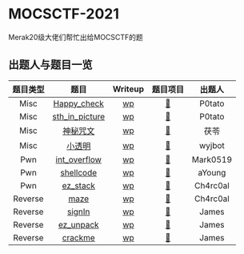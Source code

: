 # MOCSCTF-2021
Merak20级大佬们帮忙出给MOCSCTF的题

## 出题人与题目一览
|  题目类型   |  题目   | Writeup  |  题目项目 |  出题人  |
| :----: | :----: | :----: | :----: | :----: |
|  Misc  | [Happy_check](https://github.com/JamesHoi/MOCSCTF-2021/blob/main/Misc/Happy_check/puzzle.png) | [wp](https://github.com/JamesHoi/MOCSCTF-2021/blob/main/Misc/Happy_check/Happy_check_wp.pdf) | [:link:](https://github.com/JamesHoi/MOCSCTF-2021/tree/main/Misc/Happy_check)| P0tato |
| Misc  | [sth_in_picture](https://github.com/JamesHoi/MOCSCTF-2021/blob/main/Misc/sth_in_picture/something_in_picture.png) | [wp](https://github.com/JamesHoi/MOCSCTF-2021/blob/main/Misc/sth_in_picture/sth_in_picture_Wirteup.pdf) | [:link:](https://github.com/JamesHoi/MOCSCTF-2021/tree/main/Misc/sth_in_picture)| P0tato |
| Misc  | [神秘咒文](https://github.com/JamesHoi/MOCSCTF-2021/blob/main/Misc/%E7%A5%9E%E7%A7%98%E5%92%92%E6%96%87/mantra.txt) | [wp](https://github.com/JamesHoi/MOCSCTF-2021/blob/main/Misc/%E7%A5%9E%E7%A7%98%E5%92%92%E6%96%87/writeup.pdf) | [:link:](https://github.com/JamesHoi/MOCSCTF-2021/tree/main/Misc/%E7%A5%9E%E7%A7%98%E5%92%92%E6%96%87)| 茯苓 |
| Misc  | [小透明](https://github.com/JamesHoi/MOCSCTF-2021/blob/main/Misc/%E5%B0%8F%E9%80%8F%E6%98%8E/%E9%A2%98%E7%9B%AE.zip) | [wp](https://github.com/JamesHoi/MOCSCTF-2021/blob/main/Misc/%E5%B0%8F%E9%80%8F%E6%98%8E/WriteUp/Wp.md) | [:link:](https://github.com/JamesHoi/MOCSCTF-2021/tree/main/Misc/%E5%B0%8F%E9%80%8F%E6%98%8E)| wyjbot |
| Pwn  | [int_overflow](https://github.com/JamesHoi/MOCSCTF-2021/blob/main/Pwn/int_overflow/int_overflow) | [wp](https://github.com/JamesHoi/MOCSCTF-2021/blob/main/Pwn/int_overflow/int_overflow_writeup.md) | [:link:](https://github.com/JamesHoi/MOCSCTF-2021/tree/main/Pwn/int_overflow)| Mark0519 |
| Pwn  | [shellcode](https://github.com/JamesHoi/MOCSCTF-2021/blob/main/Pwn/shellcode/pwn) | [wp](https://github.com/JamesHoi/MOCSCTF-2021/blob/main/Pwn/shellcode/WP.pdf) | [:link:](https://github.com/JamesHoi/MOCSCTF-2021/tree/main/Pwn/shellcode)| aYoung |
| Pwn  | [ez_stack]() | [wp]() | [:link:]()| Ch4rc0al |
| Reverse  | [maze]() | [wp]() | [:link:]()| Ch4rc0al |
| Reverse  | [signIn](https://github.com/JamesHoi/MOCSCTF-2021/blob/main/Reverse/signIn/signIn.exe) | [wp](https://github.com/JamesHoi/MOCSCTF-2021/blob/main/Reverse/signIn/writeup.pdf) | [:link:](https://github.com/JamesHoi/MOCSCTF-2021/tree/main/Reverse/signIn)| James |
| Reverse  | [ez_unpack](https://github.com/JamesHoi/MOCSCTF-2021/blob/main/Reverse/ez_unpack/ez_unpack.exe) | [wp](https://github.com/JamesHoi/MOCSCTF-2021/blob/main/Reverse/ez_unpack/writeup.pdf) | [:link:](https://github.com/JamesHoi/MOCSCTF-2021/tree/main/Reverse/ez_unpack)| James |
| Reverse  | [crackme]() | [wp]() | [:link:]()| James |

